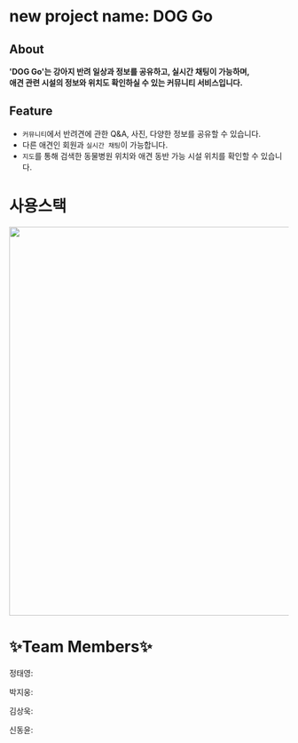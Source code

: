 # new project name: DOG Go
  
## About

**'DOG Go'는 강아지 반려 일상과 정보를 공유하고, 실시간 채팅이 가능하며,  
애견 관련 시설의 정보와 위치도 확인하실 수 있는 커뮤니티 서비스입니다.**

## Feature

* `커뮤니티`에서 반려견에 관한 Q&A, 사진, 다양한 정보를 공유할 수 있습니다.
* 다른 애견인 회원과 `실시간 채팅`이 가능합니다.  
* `지도`를 통해 검색한 동물병원 위치와 애견 동반 가능 시설 위치를 확인할 수 있습니다.  
  
# 사용스택
  
  <img src=https://user-images.githubusercontent.com/91799861/164232689-7f3221fd-e3a8-42dc-8baa-30d23a39276c.png width=600px height=700px>
  
  
# ✨Team Members✨
  
 정태영:
  
 박지웅:
  
 김상욱:
  
 신동윤:
